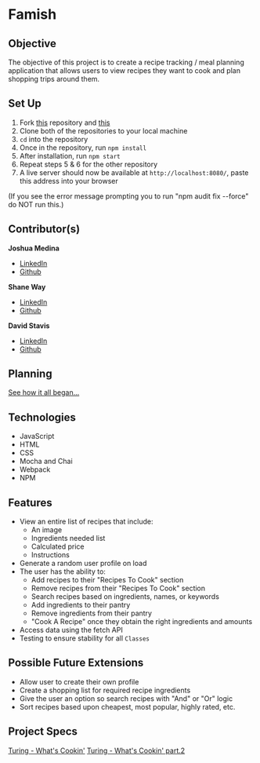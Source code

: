 # Famish

## Objective
The objective of this project is to create a recipe tracking / meal planning application that allows users to view recipes they want to cook and plan shopping trips around them.


## Set Up
1. Fork [this](https://github.com/dstavis/whats-cookin) repository and [this](https://github.com/turingschool-examples/whats-cookin-api)
2. Clone both of the repositories to your local machine
3. `cd` into the repository
5.  Once in the repository, run `npm install`
6.  After installation, run `npm start`
7. Repeat steps 5 & 6 for the other repository
8.  A live server should now be available at `http://localhost:8080/`, paste this address into your browser

(If you see the error message prompting you to run "npm audit fix --force" do NOT run this.)


## Contributor(s)
**Joshua Medina**
- [LinkedIn](https://www.linkedin.com/in/joshua-medina/)
- [Github](https://github.com/jrmedina)

**Shane Way**
- [LinkedIn](https://www.linkedin.com/in/shane-way-js-css-html-40abb923b/)
- [Github](https://github.com/sway3406)

**David Stavis**
- [LinkedIn](https://www.linkedin.com/in/dstavis/)
- [Github](https://github.com/dstavis)



## Planning
[See how it all began...](https://app.excalidraw.com/l/4QVlo5N5yo/6w5dkHQFvHG)

## Technologies
- JavaScript
- HTML
- CSS
- Mocha and Chai
- Webpack
- NPM

## Features
- View an entire list of recipes that include:
    - An image
    - Ingredients needed list
    - Calculated price
    - Instructions
- Generate a random user profile on load
- The user has the ability to:
    - Add recipes to their "Recipes To Cook" section
    - Remove recipes from their "Recipes To Cook" section
    - Search recipes based on ingredients, names, or keywords
    - Add ingredients to their pantry
    - Remove ingredients from their pantry
    - "Cook A Recipe" once they obtain the right ingredients and amounts
- Access data using the fetch API
- Testing to ensure stability for all `Classes`

## Possible Future Extensions
- Allow user to create their own profile
- Create a shopping list for required recipe ingredients
- Give the user an option so search recipes with "And" or "Or" logic
- Sort recipes based upon cheapest, most popular, highly rated, etc.


## Project Specs
[Turing - What's Cookin'](https://frontend.turing.edu/projects/whats-cookin-part-one.html)
[Turing - What's Cookin' part.2](https://frontend.turing.edu/projects/whats-cookin-part-two.html)


